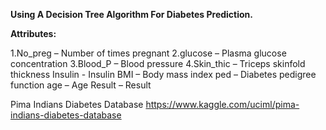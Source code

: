 **Using A Decision Tree Algorithm For Diabetes Prediction.**

**Attributes:**

1.No_preg   –   Number of times pregnant
2.glucose   –   Plasma glucose concentration
3.Blood_P   –   Blood pressure
4.Skin_thic –   Triceps skinfold thickness
Insulin   -   Insulin
BMI       –   Body mass index
ped       –   Diabetes pedigree function
age       –   Age
Result    –   Result

Pima Indians Diabetes Database
https://www.kaggle.com/uciml/pima-indians-diabetes-database
